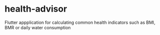 # health-advisor
Flutter appplication for calculating common health indicators such as BMI, BMR or daily water consumption
